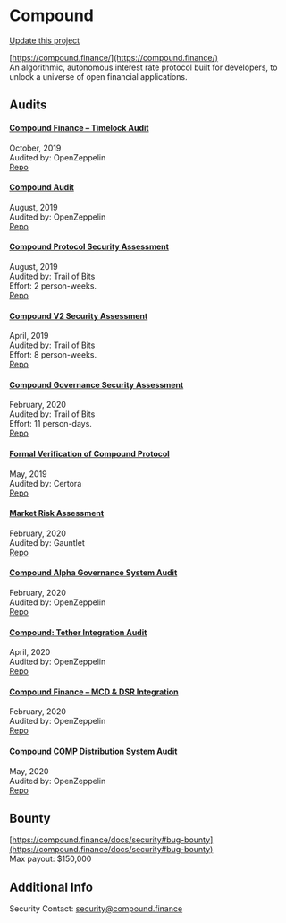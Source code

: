 
# Compound

[Update this project](https://github.com/ConsenSys/blockchainSecurityDB/edit/master/projects/compound.json)
  
[https://compound.finance/](https://compound.finance/)<br>
An algorithmic, autonomous interest rate protocol built for developers, to unlock a universe of open financial applications.


## Audits



#### [Compound Finance – Timelock Audit](https://blog.openzeppelin.com/compound-finance-patch-audit/)

October, 2019<br>
Audited by: OpenZeppelin<br>
[Repo](https://github.com/compound-finance/compound-protocol/tree/f385d71983ae5c5799faae9b2dfea43e5cf75262)<br>
      


#### [Compound Audit](https://blog.openzeppelin.com/compound-audit/)

August, 2019<br>
Audited by: OpenZeppelin<br>
[Repo](https://github.com/compound-finance/compound-protocol)<br>
      


#### [Compound Protocol Security Assessment](https://github.com/trailofbits/publications/blob/master/reviews/compound-3.pdf)

August, 2019<br>
Audited by: Trail of Bits<br>Effort: 2 person-weeks.<br>
[Repo](https://github.com/compound-finance/compound-protocol)<br>
      


#### [Compound V2 Security Assessment](https://github.com/trailofbits/publications/blob/master/reviews/compound-2.pdf)

April, 2019<br>
Audited by: Trail of Bits<br>Effort: 8 person-weeks.<br>
[Repo](https://github.com/compound-finance/compound-protocol)<br>
      


#### [Compound Governance Security Assessment](https://github.com/trailofbits/publications/blob/master/reviews/compound-governance.pdf)

February, 2020<br>
Audited by: Trail of Bits<br>Effort: 11 person-days.<br>
[Repo](https://github.com/compound-finance/compound-protocol/tree/55729b31b85220ab42e26d7b6db0ff6c0eb0dd23)<br>
      


#### [Formal Verification of Compound Protocol](https://compound.finance/documents/Certora.pdf)

May, 2019<br>
Audited by: Certora<br>
[Repo](https://github.com/compound-finance/compound-protocol/tree/f385d71983ae5c5799faae9b2dfea43e5cf75262)<br>
      


#### [Market Risk Assessment](https://gauntlet.network/reports/compound)

February, 2020<br>
Audited by: Gauntlet<br>
[Repo](https://github.com/compound-finance/compound-protocol/)<br>
      


#### [Compound Alpha Governance System Audit](https://blog.openzeppelin.com/compound-alpha-governance-system-audit/)

February, 2020<br>
Audited by: OpenZeppelin<br>
[Repo](https://github.com/compound-finance/compound-protocol-alpha/blob/6858417c91921208c0b3ff342b11065c09665b1b/contracts/Governance)<br>
      


#### [Compound: Tether Integration Audit](https://blog.openzeppelin.com/compound-tether-integration-audit/)

April, 2020<br>
Audited by: OpenZeppelin<br>
[Repo](https://github.com/compound-finance/compound-protocol-alpha/commit/65e870f7f45dca0a7a3a70209da9c5aec9d27c13)<br>
      


#### [Compound Finance – MCD & DSR Integration](https://blog.openzeppelin.com/compound-finance-mcd-dsr-integration/)

February, 2020<br>
Audited by: OpenZeppelin<br>
[Repo](https://github.com/compound-finance/compound-protocol/tree/f385d71983ae5c5799faae9b2dfea43e5cf75262)<br>
      


#### [Compound COMP Distribution System Audit](https://blog.openzeppelin.com/compound-comp-distribution-system-audit/)

May, 2020<br>
Audited by: OpenZeppelin<br>
[Repo](https://github.com/compound-finance/compound-protocol-alpha/pull/36/commits/a303a3259286869d0a4aae967d7cb9e55db39c37)<br>
      

  

## Bounty

[https://compound.finance/docs/security#bug-bounty](https://compound.finance/docs/security#bug-bounty)<br>
Max payout: $150,000


## Additional Info

Security Contact: security@compound.finance
